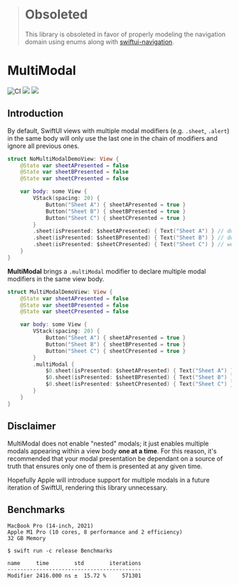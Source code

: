 > # Obsoleted
> This library is obsoleted in favor of properly modeling the navigation domain using enums along with [swiftui-navigation](https://github.com/pointfreeco/swiftui-navigation).

# MultiModal

![CI](https://github.com/davdroman/MultiModal/workflows/CI/badge.svg)
[![](https://img.shields.io/endpoint?url=https%3A%2F%2Fswiftpackageindex.com%2Fapi%2Fpackages%2Fdavdroman%2FMultiModal%2Fbadge%3Ftype%3Dswift-versions)](https://swiftpackageindex.com/davdroman/MultiModal)
[![](https://img.shields.io/endpoint?url=https%3A%2F%2Fswiftpackageindex.com%2Fapi%2Fpackages%2Fdavdroman%2FMultiModal%2Fbadge%3Ftype%3Dplatforms)](https://swiftpackageindex.com/davdroman/MultiModal)

## Introduction

By default, SwiftUI views with multiple modal modifiers (e.g. `.sheet`, `.alert`) in the same body will only use the last one in the chain of modifiers and ignore all previous ones.

```swift
struct NoMultiModalDemoView: View {
    @State var sheetAPresented = false
    @State var sheetBPresented = false
    @State var sheetCPresented = false

    var body: some View {
        VStack(spacing: 20) {
            Button("Sheet A") { sheetAPresented = true }
            Button("Sheet B") { sheetBPresented = true }
            Button("Sheet C") { sheetCPresented = true }
        }
        .sheet(isPresented: $sheetAPresented) { Text("Sheet A") } // does not work
        .sheet(isPresented: $sheetBPresented) { Text("Sheet B") } // does not work
        .sheet(isPresented: $sheetCPresented) { Text("Sheet C") } // works
    }
}
```

**MultiModal** brings a `.multiModal` modifier to declare multiple modal modifiers in the same view body.

```swift
struct MultiModalDemoView: View {
    @State var sheetAPresented = false
    @State var sheetBPresented = false
    @State var sheetCPresented = false

    var body: some View {
        VStack(spacing: 20) {
            Button("Sheet A") { sheetAPresented = true }
            Button("Sheet B") { sheetBPresented = true }
            Button("Sheet C") { sheetCPresented = true }
        }
        .multiModal {
            $0.sheet(isPresented: $sheetAPresented) { Text("Sheet A") } // works
            $0.sheet(isPresented: $sheetBPresented) { Text("Sheet B") } // works
            $0.sheet(isPresented: $sheetCPresented) { Text("Sheet C") } // works
        }
    }
}
```

## Disclaimer

MultiModal does not enable "nested" modals; it just enables multiple modals appearing within a view body **one at a time**. For this reason, it's recommended that your modal presentation be dependant on a source of truth that ensures only one of them is presented at any given time.

Hopefully Apple will introduce support for multiple modals in a future iteration of SwiftUI, rendering this library unnecessary.

## Benchmarks

```
MacBook Pro (14-inch, 2021)
Apple M1 Pro (10 cores, 8 performance and 2 efficiency)
32 GB Memory

$ swift run -c release Benchmarks

name     time        std        iterations
------------------------------------------
Modifier 2416.000 ns ±  15.72 %     571301
```
